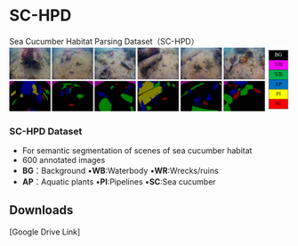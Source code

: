 # SC-HPD
  Sea Cucumber Habitat Parsing Dataset（SC-HPD）  
  ![SC-HPD](./figs/SC-HPD.png)
  ### SC-HPD Dataset
- For semantic segmentation of scenes of sea cucumber habitat
- 600 annotated images 
- **BG**：Background       •**WB**:Waterbody   •**WR**:Wrecks/ruins
- **AP**：Aquatic plants   •**PI**:Pipelines   •**SC**:Sea cucumber
## Downloads
[Google Drive Link]
